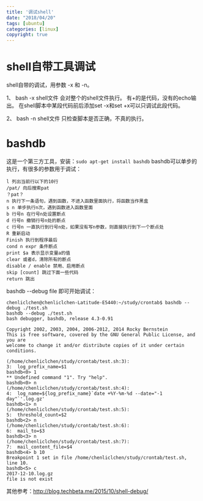 ```yaml
---
title: '调试shell'
date: "2018/04/20"
tags: [ubuntu]
categories: [linux]
copyright: true
---
```


# shell自带工具调试
shell自带的调试，用参数 -x 和 -n。

1、 bash -x shell文件
会对整个的shell文件执行。
有+的是代码，没有的echo输出。
在shell脚本中某段代码前后添加set -x和set +x可以只调试此段代码。

2、 bash -n shell文件
只检查脚本是否正确，不真的执行。

# bashdb
这是一个第三方工具，安装：`sudo apt-get install bashdb`
bashdb可以单步的执行，有很多的参数用于调试：
```
l 列出当前行以下的10行
/pat/ 向后搜索pat
？pat？ 
n 执行下一条语句，遇到函数，不进入函数里面执行，将函数当作黑盒
s n 单步执行n次，遇到函数进入函数里面
b 行号n 在行号n处设置断点
d 行号n 撤销行号n处的断点
c 行号n 一直执行到行号n处，如果没有写n参数，则直接执行到下一个断点处
R 重新启动
Finish 执行到程序最后
cond n expr 条件断点
print $a 表示显示变量a的值
clear 或者d，清除所有的断点
disable / enable 禁用、启用断点
skip [count] 跳过下面一些代码
return 跳出
```
bashdb --debug file 即可开始调试：
```
chenliclchen@chenliclchen-Latitude-E5440:~/study/crontab$ bashdb --debug ./test.sh
bashdb --debug ./test.sh
bash debugger, bashdb, release 4.3-0.91

Copyright 2002, 2003, 2004, 2006-2012, 2014 Rocky Bernstein
This is free software, covered by the GNU General Public License, and you are
welcome to change it and/or distribute copies of it under certain conditions.

(/home/chenliclchen/study/crontab/test.sh:3):
3:	log_prefix_name=$1
bashdb<0> 1
** Undefined command "1". Try "help".
bashdb<0> n
(/home/chenliclchen/study/crontab/test.sh:4):
4:	log_name=${log_prefix_name}`date +%Y-%m-%d --date="-1 day"`'.log.gz'
bashdb<1> n
(/home/chenliclchen/study/crontab/test.sh:5):
5:	threshold_count=$2
bashdb<2> n
(/home/chenliclchen/study/crontab/test.sh:6):
6:	mail_to=$3
bashdb<3> n
(/home/chenliclchen/study/crontab/test.sh:7):
7:	mail_content_file=$4
bashdb<4> b 10
Breakpoint 1 set in file /home/chenliclchen/study/crontab/test.sh, line 10.
bashdb<5> c
2017-12-10.log.gz
file is not exist
```

其他参考：http://blog.techbeta.me/2015/10/shell-debug/
